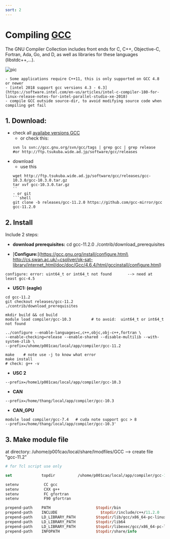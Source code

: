 ```yaml
---
sort: 2
---
```


# Compiling [GCC](https://gcc.gnu.org/) 

The GNU Compiler Collection includes front ends for C, C++, Objective-C, Fortran, Ada, Go, and D, as well as libraries for these languages (libstdc++,...).

![pic](https://gcc.gnu.org/img/gccegg-65.png)


```note
- Some applications require C++11, this is only supported on GCC 4.8 or newer
- [intel 2018 support gcc versions 4.3 - 6.3](https://software.intel.com/en-us/articles/intel-c-compiler-180-for-linux-release-notes-for-intel-parallel-studio-xe-2018)
- compile GCC outside source-dir, to avoid modifying source code when compiling get fail
```

## 1. Download:

* check all [availabe versions GCC](https://gcc.gnu.org/releases.html)
  - or check this:
  ```shell
  svn ls svn://gcc.gnu.org/svn/gcc/tags | grep gcc | grep release
  #or http://ftp.tsukuba.wide.ad.jp/software/gcc/releases
  ```
* download
  - use this
  ```shell
  wget http://ftp.tsukuba.wide.ad.jp/software/gcc/releases/gcc-10.3.0/gcc-10.3.0.tar.gz
  tar xvf gcc-10.3.0.tar.gz
  ``
  - or git
  ```shell
  git clone -b releases/gcc-11.2.0 https://github.com/gcc-mirror/gcc gcc-11.2.0
  ```

## 2. Install
Include 2 steps:
- **download prerequisites:**
cd gcc-11.2.0
./contrib/download_prerequisites

- [**Configure:**](https://gcc.gnu.org/install/configure.html\
http://cs.swan.ac.uk/~csoliver/ok-sat-library/internet_html/doc/doc/Gcc/4.6.4/html/gccinstall/configure.html)
```note
configure: error: uint64_t or int64_t not found       --> need at least gcc-4.5
```


- **USC1: (eagle)**

```shell
cd gcc-11.2
git checkout releases/gcc-11.2
./contrib/download_prerequisites
```
```shell
mkdir build && cd build
module load compiler/gcc-10.3         # to avoid:  uint64_t or int64_t not found 

../configure --enable-languages=c,c++,objc,obj-c++,fortran \
--enable-checking=release --enable-shared --disable-multilib --with-system-zlib \
--prefix=/uhome/p001cao/local/app/compiler/gcc-11.2
```
```make
make    # note use -j to know what error
make install
# check: g++ -v
```

- **USC 2** 
```shell 
--prefix=/home1/p001cao/local/app/compiler/gcc-10.3
```
- **CAN** 
```shell 
--prefix=/home/thang/local/app/compiler/gcc-10.3
```
- **CAN_GPU** 
```shell 
module load compiler/gcc-7.4   # cuda note support gcc > 8 
--prefix=/home/thang/local/app/compiler/gcc-10.3'
```

## 3. Make module file 
at directory: /uhome/p001cao/local/share/lmodfiles/GCC --> create file "gcc-11.2"

```tcl
# for Tcl script use only

set             topdir          /uhome/p001cao/local/app/compiler/gcc-11.2

setenv           CC gcc
setenv           CXX g++
setenv           FC gfortran
setenv           F90 gfortran

prepend-path    PATH                    $topdir/bin
prepend-path    INCLUDE 	              $topdir/include/c++/11.2.0
prepend-path    LD_LIBRARY_PATH         $topdir/lib/gcc/x86_64-pc-linux-gnu/11.2.0
prepend-path    LD_LIBRARY_PATH         $topdir/lib64
prepend-path    LD_LIBRARY_PATH         $topdir/libexec/gcc/x86_64-pc-linux-gnu/11.2.0
prepend-path    INFOPATH                $topdir/share/info
```

